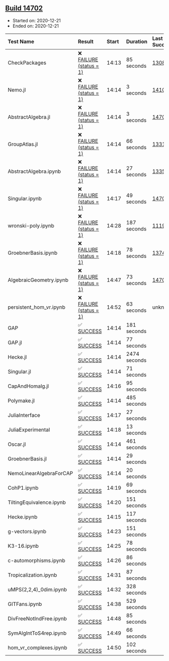 ## [Build 14702](https://oscarci.mathematik.uni-kl.de/job/oscar/14702/)

* Started on: 2020-12-21
* Ended on: 2020-12-21

| Test Name    | Result | Start | Duration | Last Success | First Failure |
|:-------------|:-------|:------|:---------|:-------------|:--------------|
| CheckPackages | ❌ [FAILURE (status = 1)](https://oscarci.mathematik.uni-kl.de/job/oscar/14702/artifact/logs/build-14702/CheckPackages.log) | 14:13 | 85 seconds | [13085](https://oscarci.mathematik.uni-kl.de/job/oscar/13085/) | [13086](https://oscarci.mathematik.uni-kl.de/job/oscar/13086/) |
| Nemo.jl | ❌ [FAILURE (status = 1)](https://oscarci.mathematik.uni-kl.de/job/oscar/14702/artifact/logs/build-14702/Nemo.jl.log) | 14:14 | 3 seconds | [14101](https://oscarci.mathematik.uni-kl.de/job/oscar/14101/) | [14102](https://oscarci.mathematik.uni-kl.de/job/oscar/14102/) |
| AbstractAlgebra.jl | ❌ [FAILURE (status = 1)](https://oscarci.mathematik.uni-kl.de/job/oscar/14702/artifact/logs/build-14702/AbstractAlgebra.jl.log) | 14:14 | 3 seconds | [14701](https://oscarci.mathematik.uni-kl.de/job/oscar/14701/) | [14702](https://oscarci.mathematik.uni-kl.de/job/oscar/14702/) |
| GroupAtlas.jl | ❌ [FAILURE (status = 1)](https://oscarci.mathematik.uni-kl.de/job/oscar/14702/artifact/logs/build-14702/GroupAtlas.jl.log) | 14:14 | 66 seconds | [13311](https://oscarci.mathematik.uni-kl.de/job/oscar/13311/) | [13312](https://oscarci.mathematik.uni-kl.de/job/oscar/13312/) |
| AbstractAlgebra.ipynb | ❌ [FAILURE (status = 1)](https://oscarci.mathematik.uni-kl.de/job/oscar/14702/artifact/logs/build-14702/AbstractAlgebra.ipynb.log) | 14:14 | 27 seconds | [13355](https://oscarci.mathematik.uni-kl.de/job/oscar/13355/) | [13356](https://oscarci.mathematik.uni-kl.de/job/oscar/13356/) |
| Singular.ipynb | ❌ [FAILURE (status = 1)](https://oscarci.mathematik.uni-kl.de/job/oscar/14702/artifact/logs/build-14702/Singular.ipynb.log) | 14:17 | 49 seconds | [14701](https://oscarci.mathematik.uni-kl.de/job/oscar/14701/) | [14702](https://oscarci.mathematik.uni-kl.de/job/oscar/14702/) |
| wronski-poly.ipynb | ❌ [FAILURE (status = 1)](https://oscarci.mathematik.uni-kl.de/job/oscar/14702/artifact/logs/build-14702/wronski-poly.ipynb.log) | 14:28 | 187 seconds | [11192](https://oscarci.mathematik.uni-kl.de/job/oscar/11192/) | [11193](https://oscarci.mathematik.uni-kl.de/job/oscar/11193/) |
| GroebnerBasis.ipynb | ❌ [FAILURE (status = 1)](https://oscarci.mathematik.uni-kl.de/job/oscar/14702/artifact/logs/build-14702/GroebnerBasis.ipynb.log) | 14:18 | 78 seconds | [13748](https://oscarci.mathematik.uni-kl.de/job/oscar/13748/) | [13749](https://oscarci.mathematik.uni-kl.de/job/oscar/13749/) |
| AlgebraicGeometry.ipynb | ❌ [FAILURE (status = 1)](https://oscarci.mathematik.uni-kl.de/job/oscar/14702/artifact/logs/build-14702/AlgebraicGeometry.ipynb.log) | 14:47 | 73 seconds | [14701](https://oscarci.mathematik.uni-kl.de/job/oscar/14701/) | [14702](https://oscarci.mathematik.uni-kl.de/job/oscar/14702/) |
| persistent_hom_vr.ipynb | ❌ [FAILURE (status = 1)](https://oscarci.mathematik.uni-kl.de/job/oscar/14702/artifact/logs/build-14702/persistent_hom_vr.ipynb.log) | 14:52 | 63 seconds | unknown | unknown |
| GAP | ✅ [SUCCESS](https://oscarci.mathematik.uni-kl.de/job/oscar/14702/artifact/logs/build-14702/GAP.log) | 14:14 | 181 seconds |  |  |
| GAP.jl | ✅ [SUCCESS](https://oscarci.mathematik.uni-kl.de/job/oscar/14702/artifact/logs/build-14702/GAP.jl.log) | 14:14 | 77 seconds |  |  |
| Hecke.jl | ✅ [SUCCESS](https://oscarci.mathematik.uni-kl.de/job/oscar/14702/artifact/logs/build-14702/Hecke.jl.log) | 14:14 | 2474 seconds |  |  |
| Singular.jl | ✅ [SUCCESS](https://oscarci.mathematik.uni-kl.de/job/oscar/14702/artifact/logs/build-14702/Singular.jl.log) | 14:14 | 71 seconds |  |  |
| CapAndHomalg.jl | ✅ [SUCCESS](https://oscarci.mathematik.uni-kl.de/job/oscar/14702/artifact/logs/build-14702/CapAndHomalg.jl.log) | 14:16 | 95 seconds |  |  |
| Polymake.jl | ✅ [SUCCESS](https://oscarci.mathematik.uni-kl.de/job/oscar/14702/artifact/logs/build-14702/Polymake.jl.log) | 14:14 | 485 seconds |  |  |
| JuliaInterface | ✅ [SUCCESS](https://oscarci.mathematik.uni-kl.de/job/oscar/14702/artifact/logs/build-14702/JuliaInterface.log) | 14:17 | 27 seconds |  |  |
| JuliaExperimental | ✅ [SUCCESS](https://oscarci.mathematik.uni-kl.de/job/oscar/14702/artifact/logs/build-14702/JuliaExperimental.log) | 14:18 | 13 seconds |  |  |
| Oscar.jl | ✅ [SUCCESS](https://oscarci.mathematik.uni-kl.de/job/oscar/14702/artifact/logs/build-14702/Oscar.jl.log) | 14:14 | 461 seconds |  |  |
| GroebnerBasis.jl | ✅ [SUCCESS](https://oscarci.mathematik.uni-kl.de/job/oscar/14702/artifact/logs/build-14702/GroebnerBasis.jl.log) | 14:14 | 29 seconds |  |  |
| NemoLinearAlgebraForCAP | ✅ [SUCCESS](https://oscarci.mathematik.uni-kl.de/job/oscar/14702/artifact/logs/build-14702/NemoLinearAlgebraForCAP.log) | 14:14 | 20 seconds |  |  |
| CohP1.ipynb | ✅ [SUCCESS](https://oscarci.mathematik.uni-kl.de/job/oscar/14702/artifact/logs/build-14702/CohP1.ipynb.log) | 14:19 | 69 seconds |  |  |
| TiltingEquivalence.ipynb | ✅ [SUCCESS](https://oscarci.mathematik.uni-kl.de/job/oscar/14702/artifact/logs/build-14702/TiltingEquivalence.ipynb.log) | 14:20 | 151 seconds |  |  |
| Hecke.ipynb | ✅ [SUCCESS](https://oscarci.mathematik.uni-kl.de/job/oscar/14702/artifact/logs/build-14702/Hecke.ipynb.log) | 14:15 | 117 seconds |  |  |
| g-vectors.ipynb | ✅ [SUCCESS](https://oscarci.mathematik.uni-kl.de/job/oscar/14702/artifact/logs/build-14702/g-vectors.ipynb.log) | 14:23 | 151 seconds |  |  |
| K3-16.ipynb | ✅ [SUCCESS](https://oscarci.mathematik.uni-kl.de/job/oscar/14702/artifact/logs/build-14702/K3-16.ipynb.log) | 14:25 | 78 seconds |  |  |
| c-automorphisms.ipynb | ✅ [SUCCESS](https://oscarci.mathematik.uni-kl.de/job/oscar/14702/artifact/logs/build-14702/c-automorphisms.ipynb.log) | 14:26 | 86 seconds |  |  |
| Tropicalization.ipynb | ✅ [SUCCESS](https://oscarci.mathematik.uni-kl.de/job/oscar/14702/artifact/logs/build-14702/Tropicalization.ipynb.log) | 14:31 | 87 seconds |  |  |
| uMPS(2,2,4)_0dim.ipynb | ✅ [SUCCESS](https://oscarci.mathematik.uni-kl.de/job/oscar/14702/artifact/logs/build-14702/uMPS-2-2-4-_0dim.ipynb.log) | 14:32 | 328 seconds |  |  |
| GITFans.ipynb | ✅ [SUCCESS](https://oscarci.mathematik.uni-kl.de/job/oscar/14702/artifact/logs/build-14702/GITFans.ipynb.log) | 14:38 | 529 seconds |  |  |
| DivFreeNotIndFree.ipynb | ✅ [SUCCESS](https://oscarci.mathematik.uni-kl.de/job/oscar/14702/artifact/logs/build-14702/DivFreeNotIndFree.ipynb.log) | 14:48 | 85 seconds |  |  |
| SymAlgIntToS4rep.ipynb | ✅ [SUCCESS](https://oscarci.mathematik.uni-kl.de/job/oscar/14702/artifact/logs/build-14702/SymAlgIntToS4rep.ipynb.log) | 14:49 | 66 seconds |  |  |
| hom_vr_complexes.ipynb | ✅ [SUCCESS](https://oscarci.mathematik.uni-kl.de/job/oscar/14702/artifact/logs/build-14702/hom_vr_complexes.ipynb.log) | 14:50 | 102 seconds |  |  |
